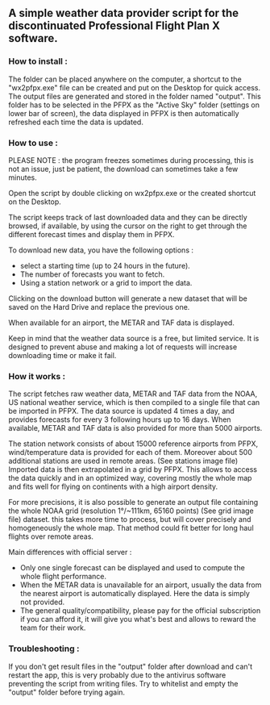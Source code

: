 ## A simple weather data provider script for the discontinuated Professional Flight Plan X software.

### How to install :

The folder can be placed anywhere on the computer, a shortcut to the "wx2pfpx.exe" file can be created and put on the Desktop for quick access. The output files are generated and stored in the folder named "output". This folder has to be selected in the PFPX as the "Active Sky" folder (settings on lower bar of screen), the data displayed in PFPX is then automatically refreshed each time the data is updated.


### How to use :

PLEASE NOTE : the program freezes sometimes during processing, this is not an issue, just be patient, the download can sometimes take a few minutes.

Open the script by double clicking on wx2pfpx.exe or the created shortcut on the Desktop.

The script keeps track of last downloaded data and they can be directly browsed, if available, by using the cursor on the right to get through the different forecast times and display them in PFPX.

To download new data, you have the following options : 
- select a starting time (up to 24 hours in the future). 
- The number of forecasts you want to fetch. 
- Using a station network or a grid to import the data. 

Clicking on the download button will generate a new dataset that will be saved on the Hard Drive and replace the previous one.

When available for an airport, the METAR and TAF data is displayed. 

Keep in mind that the weather data source is a free, but limited service. It is designed to prevent abuse and making a lot of requests will increase downloading time or make it fail.


### How it works :

The script fetches raw weather data, METAR and TAF data from the NOAA, US national weather service, which is then compiled to a single file that can be imported in PFPX. The data source is updated 4 times a day, and provides forecasts for every 3 following hours up to 16 days. When available, METAR and TAF data is also provided for more than 5000 airports. 

The station network consists of about 15000 reference airports from PFPX, wind/temperature data is provided for each of them. Moreover about 500 additional stations are used in remote areas. (See stations image file) Imported data is then extrapolated in a grid by PFPX. This allows to access the data quickly and in an optimized way, covering mostly the whole map and fits well for flying on continents with a high airport density.  

For more precisions, it is also possible to generate an output file containing the whole NOAA grid (resolution 1°/~111km, 65160 points) (See grid image file) dataset. this takes more time to process, but will cover precisely and homogeneously the whole map. That method could fit better for long haul flights over remote areas.


Main differences with official server :

- Only one single forecast can be displayed and used to compute the whole flight performance.
- When the METAR data is unavailable for an airport, usually the data from the nearest airport is automatically displayed. Here the data is simply not provided.
- The general quality/compatibility, please pay for the official subscription if you can afford it, it will give you what's best and allows to reward the team for their work.


### Troubleshooting :

If you don't get result files in the "output" folder after download and can't restart the app, this is very probably due to the antivirus software preventing the script from writing files. Try to whitelist and empty the "output" folder before trying again.